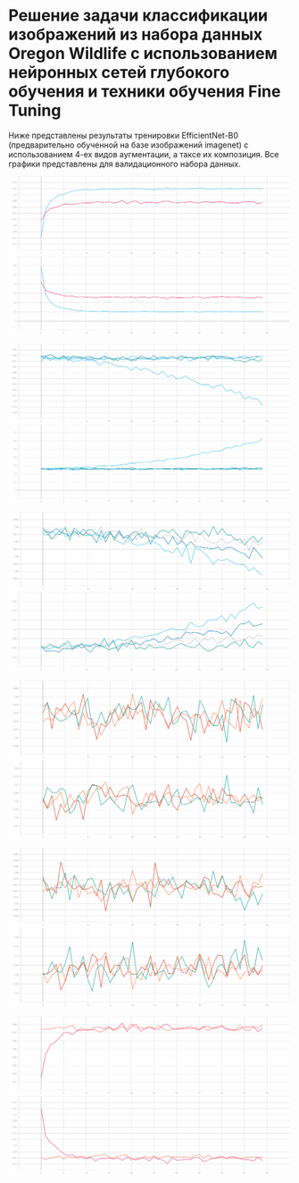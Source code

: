 # Решение задачи классификации изображений из набора данных Oregon Wildlife с использованием нейронных сетей глубокого обучения и техники обучения Fine Tuning
Ниже представлены результаты тренировки EfficientNet-B0 (предварительно обученной на базе изображений imagenet) с использованием 4-ех видов аугментации, а таксе их композиция. Все графики представлены для валидационного набора данных.

![](./graphic/before_accuracy.svg)
![](./graphic/before_loss.svg)


![](./graphic/lrs_accuracy.svg)
![](./graphic/lrs_loss.svg)


![](./graphic/e-8_accuracy.svg)
![](./graphic/e-8_loss.svg)


![](./graphic/step_accuracy.svg)
![](./graphic/step_loss.svg)


![](./graphic/all_accuracy.svg)
![](./graphic/all_loss.svg)


![](./graphic/last_accuracy.svg)
![](./graphic/last_loss.svg)
